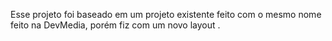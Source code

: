 Esse projeto foi baseado em um projeto existente feito com o mesmo nome feito na DevMedia, porém fiz com um novo layout .